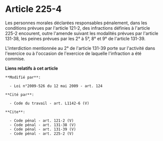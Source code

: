 # Article 225-4

Les personnes morales déclarées responsables pénalement, dans les conditions prévues par l'article 121-2, des infractions
définies à l'article 225-2 encourent, outre l'amende suivant les modalités prévues par l'article 131-38, les peines prévues
par les 2° à 5°, 8° et 9° de l'article 131-39.

L'interdiction mentionnée au 2° de l'article 131-39 porte sur l'activité dans l'exercice ou à l'occasion de l'exercice de
laquelle l'infraction a été commise.

**Liens relatifs à cet article**

	**Modifié par**:

	  - Loi n°2009-526 du 12 mai 2009 - art. 124

	**Cité par**:

	  - Code du travail - art. L1142-6 (V)

	**Cite**:

	  - Code pénal - art. 121-2 (V)
	  - Code pénal - art. 131-38 (V)
	  - Code pénal - art. 131-39 (V)
	  - Code pénal - art. 225-2 (V)
